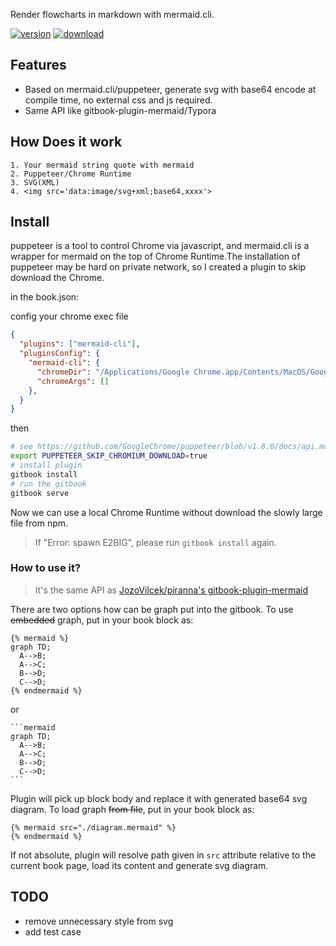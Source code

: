 Render flowcharts in markdown with mermaid.cli.

[![version](https://img.shields.io/npm/v/gitbook-plugin-mermaid-cli.svg)](https://www.npmjs.com/package/gitbook-plugin-mermaid-cli)
[![download](https://img.shields.io/npm/dm/gitbook-plugin-mermaid-cli.svg)](https://www.npmjs.com/package/gitbook-plugin-mermaid-cli)


## Features
* Based on mermaid.cli/puppeteer, generate svg with base64 encode at compile time, no external css and js required.
* Same API like gitbook-plugin-mermaid/Typora

## How Does it work

```
1. Your mermaid string quote with mermaid
2. Puppeteer/Chrome Runtime
3. SVG(XML)
4. <img src='data:image/svg+xml;base64,xxxx'>
```


## Install
puppeteer is a tool to control Chrome via javascript, and mermaid.cli is a wrapper for mermaid on the top of Chrome Runtime.The installation of puppeteer may be hard on private network, so I created a plugin to skip download the Chrome.

in the book.json:

config your chrome exec file

```json
{
  "plugins": ["mermaid-cli"],
  "pluginsConfig": {
    "mermaid-cli": {
      "chromeDir": "/Applications/Google Chrome.app/Contents/MacOS/Google Chrome",
      "chromeArgs": []
    },
  }
}
```

then

```sh
# see https://github.com/GoogleChrome/puppeteer/blob/v1.8.0/docs/api.md#environment-variables
export PUPPETEER_SKIP_CHROMIUM_DOWNLOAD=true
# install plugin
gitbook install
# run the gitbook
gitbook serve
```

Now we can use a local Chrome Runtime without download the slowly large file from npm.

> If "Error: spawn E2BIG", please run `gitbook install` again.


### How to use it?
> It's the same API as [JozoVilcek/piranna's gitbook-plugin-mermaid](https://github.com/piranna/gitbook-plugin-mermaid)


There are two options how can be graph put into the gitbook.
To use ~~embedded~~ graph, put in your book block as:
```
{% mermaid %}
graph TD;
  A-->B;
  A-->C;
  B-->D;
  C-->D;
{% endmermaid %}
```

or

    ```mermaid
    graph TD;
      A-->B;
      A-->C;
      B-->D;
      C-->D;
    ```

Plugin will pick up block body and replace it with generated base64 svg diagram.
To load graph ~~from file~~, put in your book block as:
```
{% mermaid src="./diagram.mermaid" %}
{% endmermaid %}
```
If not absolute, plugin will resolve path given in `src` attribute relative to the current book page,
load its content and generate svg diagram.

## TODO
* remove unnecessary style from svg
* add test case
